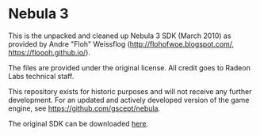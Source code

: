 # Nebula 3

This is the unpacked and cleaned up Nebula 3 SDK (March 2010) as provided by Andre "Floh" Weissflog (http://flohofwoe.blogspot.com/, https://floooh.github.io/). 

The files are provided under the original license.
All credit goes to Radeon Labs technical staff.

This repository exists for historic purposes and will not receive any further development.
For an updated and actively developed version of the game engine, see https://github.com/gscept/nebula.

The original SDK can be downloaded [here](https://mega.nz/#!PIYh1TzI!Xg7mZOZfk9MylB2Vu_XU7pyf4CxkfsIzD9RkbgOWe_4).
